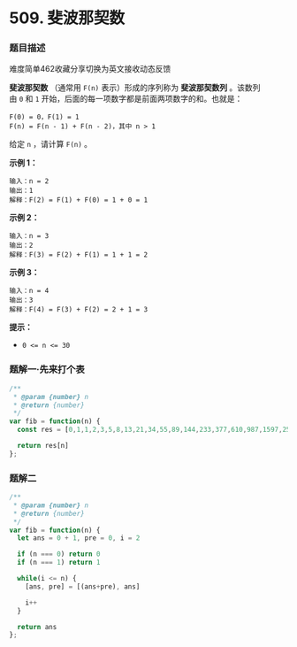 # 509. 斐波那契数

### 题目描述

难度简单462收藏分享切换为英文接收动态反馈

**斐波那契数** （通常用 `F(n)` 表示）形成的序列称为 **斐波那契数列** 。该数列由 `0` 和 `1` 开始，后面的每一项数字都是前面两项数字的和。也就是：

```
F(0) = 0，F(1) = 1
F(n) = F(n - 1) + F(n - 2)，其中 n > 1

```

给定 `n` ，请计算 `F(n)` 。

**示例 1：**

```
输入：n = 2
输出：1
解释：F(2) = F(1) + F(0) = 1 + 0 = 1

```

**示例 2：**

```
输入：n = 3
输出：2
解释：F(3) = F(2) + F(1) = 1 + 1 = 2

```

**示例 3：**

```
输入：n = 4
输出：3
解释：F(4) = F(3) + F(2) = 2 + 1 = 3

```

**提示：**

- `0 <= n <= 30`

### 题解一·先来打个表

```jsx
/**
 * @param {number} n
 * @return {number}
 */
var fib = function(n) {
  const res = [0,1,1,2,3,5,8,13,21,34,55,89,144,233,377,610,987,1597,2584,4181,6765,10946,17711,28657,46368,75025,121393,196418,317811,514229,832040]

  return res[n]
};
```

### 题解二

```jsx
/**
 * @param {number} n
 * @return {number}
 */
var fib = function(n) {
  let ans = 0 + 1, pre = 0, i = 2

  if (n === 0) return 0
  if (n === 1) return 1

  while(i <= n) {
    [ans, pre] = [(ans+pre), ans]

    i++
  }

  return ans
};
```